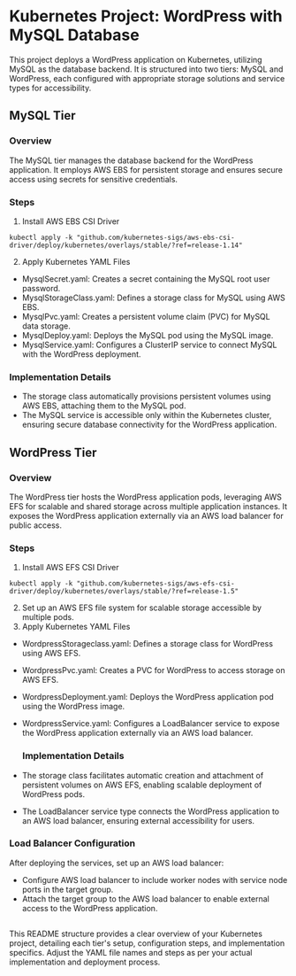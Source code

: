# Kubernetes Project: WordPress with MySQL Database
This project deploys a WordPress application on Kubernetes, utilizing MySQL as the database backend. It is structured into two tiers: MySQL and WordPress, each configured with appropriate storage solutions and service types for accessibility.
## MySQL Tier
### Overview
The MySQL tier manages the database backend for the WordPress application. It employs AWS EBS for persistent storage and ensures secure access using secrets for sensitive credentials.

### Steps
1) Install AWS EBS CSI Driver

```kubectl apply -k "github.com/kubernetes-sigs/aws-ebs-csi-driver/deploy/kubernetes/overlays/stable/?ref=release-1.14"```

2) Apply Kubernetes YAML Files
- MysqlSecret.yaml: Creates a secret containing the MySQL root user password.
- MysqlStorageClass.yaml: Defines a storage class for MySQL using AWS EBS.
- MysqlPvc.yaml: Creates a persistent volume claim (PVC) for MySQL data storage.
- MysqlDeploy.yaml: Deploys the MySQL pod using the MySQL image.
- MysqlService.yaml: Configures a ClusterIP service to connect MySQL with the WordPress deployment.

### Implementation Details
- The storage class automatically provisions persistent volumes using AWS EBS, attaching them to the MySQL pod.
- The MySQL service is accessible only within the Kubernetes cluster, ensuring secure database connectivity for the WordPress application.

## WordPress Tier
### Overview
The WordPress tier hosts the WordPress application pods, leveraging AWS EFS for scalable and shared storage across multiple application instances. It exposes the WordPress application externally via an AWS load balancer for public access.

### Steps
1) Install AWS EFS CSI Driver

```kubectl apply -k "github.com/kubernetes-sigs/aws-efs-csi-driver/deploy/kubernetes/overlays/stable/?ref=release-1.5"```

2) Set up an AWS EFS file system for scalable storage accessible by multiple pods.
3) Apply Kubernetes YAML Files
- WordpressStorageclass.yaml: Defines a storage class for WordPress using AWS EFS.
- WordpressPvc.yaml: Creates a PVC for WordPress to access storage on AWS EFS.
- WordpressDeployment.yaml: Deploys the WordPress application pod using the WordPress image.
- WordpressService.yaml: Configures a LoadBalancer service to expose the WordPress application externally via an AWS load balancer.

  ### Implementation Details
- The storage class facilitates automatic creation and attachment of persistent volumes on AWS EFS, enabling scalable deployment of WordPress pods.
- The LoadBalancer service type connects the WordPress application to an AWS load balancer, ensuring external accessibility for users.
### Load Balancer Configuration
After deploying the services, set up an AWS load balancer:
- Configure AWS load balancer to include worker nodes with service node ports in the target group.
- Attach the target group to the AWS load balancer to enable external access to the WordPress application.
  ##
This README structure provides a clear overview of your Kubernetes project, detailing each tier's setup, configuration steps, and implementation specifics. Adjust the YAML file names and steps as per your actual implementation and deployment process.


